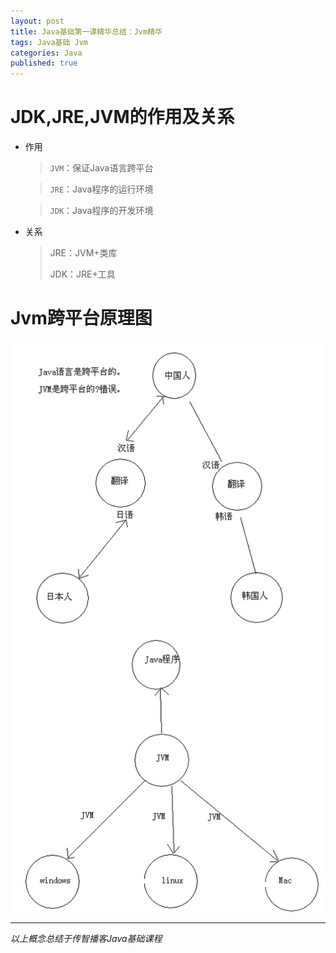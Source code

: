 ```yaml
---
layout: post
title: Java基础第一课精华总结：Jvm精华
tags: Java基础 Jvm
categories: Java
published: true
---
```


# JDK,JRE,JVM的作用及关系

* 作用

	>`JVM`：保证Java语言跨平台

	>`JRE`：Java程序的运行环境

	>`JDK`：Java程序的开发环境

* 关系

	> JRE：JVM+类库
	>
	> JDK：JRE+工具



# Jvm跨平台原理图

![title](/static/img/Java基础第一课精华总结/Java语言跨平台原理图解.bmp "title")


----------

*以上概念总结于传智播客Java基础课程*